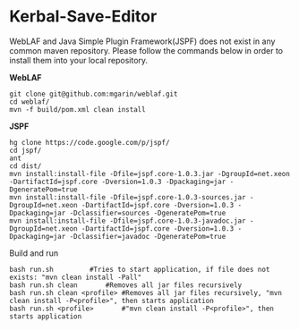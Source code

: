 Kerbal-Save-Editor
==================
WebLAF and Java Simple Plugin Framework(JSPF) does not exist in any common maven repository. 
Please follow the commands below in order to install them into your local repository.

**WebLAF**
```
git clone git@github.com:mgarin/weblaf.git
cd weblaf/
mvn -f build/pom.xml clean install
```

**JSPF**
```
hg clone https://code.google.com/p/jspf/
cd jspf/
ant
cd dist/
mvn install:install-file -Dfile=jspf.core-1.0.3.jar -DgroupId=net.xeon -DartifactId=jspf.core -Dversion=1.0.3 -Dpackaging=jar -DgeneratePom=true
mvn install:install-file -Dfile=jspf.core-1.0.3-sources.jar -DgroupId=net.xeon -DartifactId=jspf.core -Dversion=1.0.3 -Dpackaging=jar -Dclassifier=sources -DgeneratePom=true
mvn install:install-file -Dfile=jspf.core-1.0.3-javadoc.jar -DgroupId=net.xeon -DartifactId=jspf.core -Dversion=1.0.3 -Dpackaging=jar -Dclassifier=javadoc -DgeneratePom=true
```

Build and run
```
bash run.sh			#Tries to start application, if file does not exists: "mvn clean install -Pall"
bash run.sh clean		#Removes all jar files recursively
bash run.sh clean <profile>	#Removes all jar files recursively, "mvn clean install -P<profile>", then starts application
bash run.sh <profile>		#"mvn clean install -P<profile>", then starts application
```

